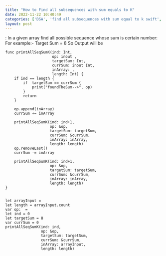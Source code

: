 ```yaml
---
title: "How to Find all subsequences with sum equals to K"
date: 2022-11-22 10:40:49
categories: ['DSA', 'find all subsequences with sum equal to k swift', 'Recursion']
layout: post
---
```


<!-- wp:paragraph -->
 : In a given array find all possible sequence whose sum is certain number:<br> For example:-   Target Sum = 8 So Output will be  


<!-- /wp:paragraph -->

<!-- wp:code -->
<pre class="wp-block-code"><code lang="swift" class="language-swift">func printAllSeqSumK(ind: Int,
                     op: inout ,
                     targetSum: Int,
                     currSum: inout Int,
                     inArray: ,
                     length: Int) {
    if ind == length {
        if  targetSum == currSum {
            print("foundTheSum-->", op)
        }
        return
    }
        
    op.append(inArray)
    currSum += inArray
  
    printAllSeqSumK(ind: ind+1,
                    op: &op,
                    targetSum: targetSum,
                    currSum: &currSum,
                    inArray: inArray,
                    length: length)
    op.removeLast()
    currSum -= inArray

    printAllSeqSumK(ind: ind+1,
                    op: &op,
                    targetSum: targetSum,
                    currSum: &currSum,
                    inArray: inArray,
                    length: length)
}


let arrayInput = 
let length = arrayInput.count
var op:  = 
let ind = 0
let targetSum = 8
var currSum = 0
printAllSeqSumK(ind: ind,
                op: &op,
                targetSum: targetSum,
                currSum: &currSum,
                inArray: arrayInput,
                length: length)</code></pre>
<!-- /wp:code -->